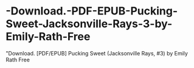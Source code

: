 # -Download.-PDF-EPUB-Pucking-Sweet-Jacksonville-Rays-3-by-Emily-Rath-Free
"Download. [PDF/EPUB] Pucking Sweet (Jacksonville Rays, #3) by Emily Rath Free

